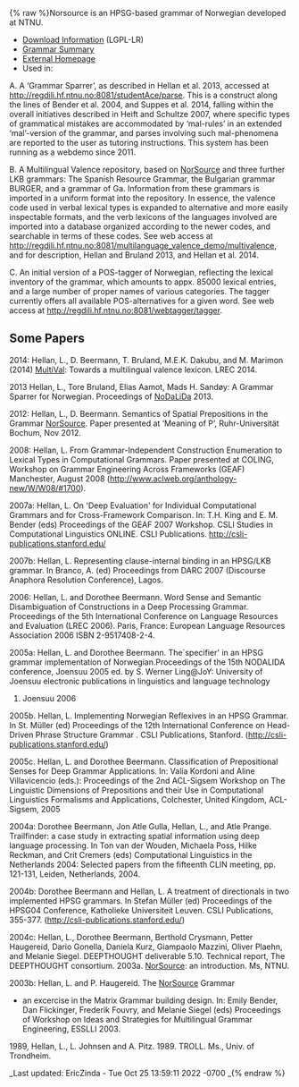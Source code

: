 {% raw %}Norsource is an HPSG-based grammar of Norwegian developed at NTNU.

- [Download Information](../NorsourceDownload) (LGPL-LR)
- [Grammar Summary](../NorsourceSummary)
- [External
Homepage](http://www.typecraft.org/tc2wiki/Norwegian_HPSG_grammar_NorSource)
- Used in:

A. A ‘Grammar Sparrer’, as described in Hellan et al. 2013, accessed at
<http://regdili.hf.ntnu.no:8081/studentAce/parse>. This is a construct
along the lines of Bender et al. 2004, and Suppes et al. 2014, falling
within the overall initiatives described in Heift and Schultze 2007,
where specific types of grammatical mistakes are accommodated by
‘mal-rules’ in an extended ‘mal’-version of the grammar, and parses
involving such mal-phenomena are reported to the user as tutoring
instructions. This system has been running as a webdemo since 2011.

B. A Multilingual Valence repository, based on [NorSource](/NorSource)
and three further LKB grammars: The Spanish Resource Grammar, the
Bulgarian grammar BURGER, and a grammar of Ga. Information from these
grammars is imported in a uniform format into the repository. In
essence, the valence code used in verbal lexical types is expanded to
alternative and more easily inspectable formats, and the verb lexicons
of the languages involved are imported into a database organized
according to the newer codes, and searchable in terms of these codes.
See web access at
<http://regdili.hf.ntnu.no:8081/multilanguage_valence_demo/multivalence>,
and for description, Hellan and Bruland 2013, and Hellan et al. 2014.

C. An initial version of a POS-tagger of Norwegian, reflecting the
lexical inventory of the grammar, which amounts to appx. 85000 lexical
entries, and a large number of proper names of various categories. The
tagger currently offers all available POS-alternatives for a given word.
See web access at <http://regdili.hf.ntnu.no:8081/webtagger/tagger>.

## Some Papers

2014: Hellan, L., D. Beermann, T. Bruland, M.E.K. Dakubu, and M. Marimon
(2014) [MultiVal](/MultiVal): Towards a multilingual valence lexicon.
LREC 2014.

2013 Hellan, L., Tore Bruland, Elias Aamot, Mads H. Sandøy: A Grammar
Sparrer for Norwegian. Proceedings of [NoDaLiDa](/NoDaLiDa) 2013.

2012: Hellan, L., D. Beermann. Semantics of Spatial Prepositions in the
Grammar [NorSource](/NorSource). Paper presented at ‘Meaning of P’,
Ruhr-Universität Bochum, Nov 2012.

2008: Hellan, L. From Grammar-Independent Construction Enumeration to
Lexical Types in Computational Grammars. Paper presented at COLING,
Workshop on Grammar Engineering Across Frameworks (GEAF) Manchester,
August 2008 (<http://www.aclweb.org/anthology-new/W/W08/#1700>).

2007a: Hellan, L. On 'Deep Evaluation' for Individual Computational
Grammars and for Cross-Framework Comparison. In: T.H. King and E. M.
Bender (eds) Proceedings of the GEAF 2007 Workshop. CSLI Studies in
Computational Linguistics ONLINE. CSLI Publications.
<http://csli-publications.stanford.edu/>

2007b: Hellan, L. Representing clause-internal binding in an HPSG/LKB
grammar. In Branco, A. (ed) Proceedings from DARC 2007 (Discourse
Anaphora Resolution Conference), Lagos.

2006: Hellan, L. and Dorothee Beermann. Word Sense and Semantic
Disambiguation of Constructions in a Deep Processing Grammar.
Proceedings of the 5th International Conference on Language Resources
and Evaluation (LREC 2006). Paris, France: European Language Resources
Association 2006 ISBN 2-9517408-2-4.

2005a: Hellan, L. and Dorothee Beermann. The\`specifier' in an HPSG
grammar implementation of Norwegian.Proceedings of the 15th NODALIDA
conference, Joensuu 2005 ed. by S. Werner Ling@JoY: University of
Joensuu electronic publications in linguistics and language technology
1. Joensuu 2006

2005b. Hellan, L. Implementing Norwegian Reflexives in an HPSG Grammar.
In St. Müller (ed) Proceedings of the 12th International Conference on
Head-Driven Phrase Structure Grammar . CSLI Publications, Stanford.
(<http://csli-publications.stanford.edu/>)

2005c. Hellan, L. and Dorothee Beermann. Classification of Prepositional
Senses for Deep Grammar Applications. In: Valia Kordoni and Aline
Villavicencio (eds.): Proceedings of the 2nd ACL-Sigsem Workshop on The
Linguistic Dimensions of Prepositions and their Use in Computational
Linguistics Formalisms and Applications, Colchester, United Kingdom,
ACL-Sigsem, 2005

2004a: Dorothee Beermann, Jon Atle Gulla, Hellan, L., and Atle Prange.
Trailfinder: a case study in extracting spatial information using deep
language processing. In Ton van der Wouden, Michaela Poss, Hilke
Reckman, and Crit Cremers (eds) Computational Linguistics in the
Netherlands 2004: Selected papers from the fifteenth CLIN meeting, pp.
121-131, Leiden, Netherlands, 2004.

2004b: Dorothee Beermann and Hellan, L. A treatment of directionals in
two implemented HPSG grammars. In Stefan Müller (ed) Proceedings of the
HPSG04 Conference, Katholieke Universiteit Leuven. CSLI Publications,
355-377. (<http://csli-publications.stanford.edu/>)

2004c: Hellan, L., Dorothee Beermann, Berthold Crysmann, Petter
Haugereid, Dario Gonella, Daniela Kurz, Giampaolo Mazzini, Oliver
Plaehn, and Melanie Siegel. DEEPTHOUGHT deliverable 5.10. Technical
report, The DEEPTHOUGHT consortium. 2003a. [NorSource](/NorSource): an
introduction. Ms, NTNU.

2003b: Hellan, L. and P. Haugereid. The [NorSource](/NorSource) Grammar
- an excercise in the Matrix Grammar building design. In: Emily Bender,
Dan Flickinger, Frederik Fouvry, and Melanie Siegel (eds) Proceedings of
Workshop on Ideas and Strategies for Multilingual Grammar Engineering,
ESSLLI 2003.

1989, Hellan, L., L. Johnsen and A. Pitz. 1989. TROLL. Ms., Univ. of
Trondheim.

_Last updated: EricZinda - Tue Oct 25 13:59:11 2022 -0700
_{% endraw %}